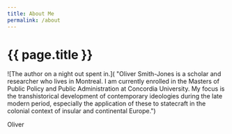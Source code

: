 ```yaml
---
title: About Me
permalink: /about
---
```

# {{ page.title }}

![The author on a night out spent in.]( "Oliver Smith-Jones is a scholar and researcher who lives in Montreal. I am currently enrolled in the Masters of Public Policy and Public Administration at Concordia University. My focus is the transhistorical development of contemporary ideologies during the late modern period, especially the application of these to statecraft in the colonial context of insular and continental Europe.")

Oliver